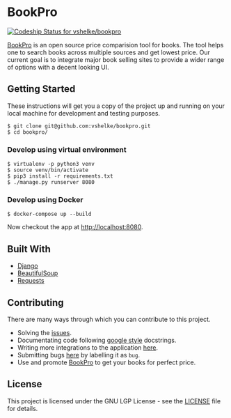 # BookPro
[ ![Codeship Status for vshelke/bookpro](https://app.codeship.com/projects/7d556770-b50b-0136-511a-46765852e6b0/status?branch=production)](https://app.codeship.com/projects/311351)

[BookPro](https://book-pro.herokuapp.com/) is an open source price comparision tool for books. The tool helps one to search books across multiple sources and get lowest price.
Our current goal is to integrate major book selling sites to provide a wider range of options with a decent looking UI.

## Getting Started
These instructions will get you a copy of the project up and running on your local machine for development and testing purposes.
```shell
$ git clone git@github.com:vshelke/bookpro.git
$ cd bookpro/
```

### Develop using virtual environment
```shell
$ virtualenv -p python3 venv
$ source venv/bin/activate
$ pip3 install -r requirements.txt
$ ./manage.py runserver 8080
```

### Develop using Docker

```shell
$ docker-compose up --build
```

Now checkout the app at [http://localhost:8080](http://localhost:8080).

## Built With

* [Django](https://www.djangoproject.com/)
* [BeautifulSoup](https://pypi.org/project/beautifulsoup4/)
* [Requests](http://docs.python-requests.org/en/master/)

## Contributing

There are many ways through which you can contribute to this project.
* Solving the [issues](https://github.com/vshelke/bookpro/issues). 
* Documentating code following [google style](https://sphinxcontrib-napoleon.readthedocs.io/en/latest/example_google.html) docstrings.
* Writing more integrations to the application [here](https://github.com/vshelke/bookpro/tree/master/bookpro/find_books/integrations).
* Submitting bugs [here](https://github.com/vshelke/bookpro/issues) by labelling it as `bug`.
* Use and promote [BookPro](https://book-pro.herokuapp.com/) to get your books for perfect price.

## License
This project is licensed under the GNU LGP License - see the [LICENSE](https://github.com/vshelke/bookpro/blob/master/LICENSE) file for details.
